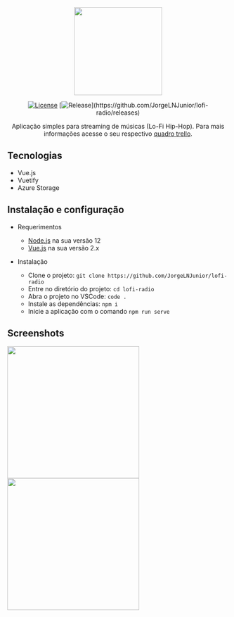 <div align="center">

<img src="https://i.imgur.com/H9amfYg.png" width="200">

</div>

<div align="center">

[![License](https://img.shields.io/github/license/JorgeLNJunior/lofi-radio)](https://github.com/JorgeLNJunior/lofi-radio/blob/master/LICENSE)
[![Release](https://img.shields.io/github/v/release/JorgeLNJunior/lofi-radio?)](https://github.com/JorgeLNJunior/lofi-radio/releases)

</div>

<div align="center">

Aplicação simples para streaming de músicas (Lo-Fi Hip-Hop). Para mais informações acesse o seu respectivo [quadro trello](https://trello.com/b/HXbSrc6l/lo-fi-radio).

</div>

## Tecnologias
- Vue.js
- Vuetify
- Azure Storage

## Instalação e configuração
- Requerimentos
  - [Node.js](https://nodejs.org/en/download/) na sua versão 12
  - [Vue.js](https://vuejs.org/v2/guide/installation.html) na sua versão 2.x

- Instalação
  - Clone o projeto: `git clone https://github.com/JorgeLNJunior/lofi-radio`
  - Entre no diretório do projeto: `cd lofi-radio`
  - Abra o projeto no VSCode: `code .`
  - Instale as dependências: `npm i`
  - Inicie a aplicação com o comando `npm run serve`

## Screenshots

<div>

<img src="https://i.imgur.com/gRCgOib.png" width="300" />
<img src="https://i.imgur.com/sSWo1n4.png" width="300" />

</div>

